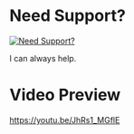 # Need Support?

[![Need Support?](https://i.imgur.com/fqKYWeV.png)](https://discord.gg/Z9Mxu72zZ6)

I can always help.

# Video Preview
https://youtu.be/JhRs1_MGflE
